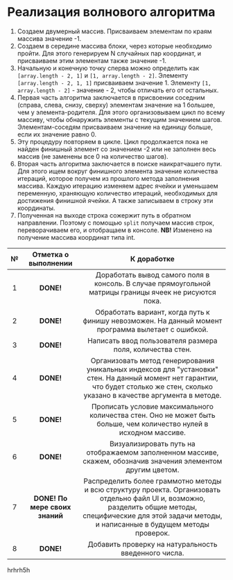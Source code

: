 # Реализация волнового алгоритма
1. Создаем двумерный массив. Присваиваем элементам по краям массива значение -1.
2. Создаем в середине массива блоки, через которые необходимо пройти. Для этого генерируем N случайных пар координат, и присваиваем этим элементам также значение -1.
3. Начальную и конечную точку сперва можно определить как `[array.length - 2, 1]` и `[1, array.length - 2]`. Элементу `[array.length - 2, 1, 1]` присваиваем значение 1. Элементу `[1, array.length - 2]` - значение - 2, чтобы отличать его от остальных.
4. Первая часть алгоритма заключается в присвоении соседним (справа, слева, снизу, сверху) элементам значение на 1 большее, чем у элемента-родителя. Для этого организовываем цикл по всему массиву, чтобы обнаружить элементы с текущим значением шагов. Элементам-соседям присваиваем значение на единицу больше, если их значение равно 0.
5. Эту процедуру повторяем в цикле. Цикл продолжается пока не найден финишный элемент со значением -2 или не заполнен весь массив (не заменены все 0 на количество шагов).
6. Вторая часть алгоритма заключается в поиске наикратчашего пути. Для этого ищем вокруг финишного элемента значение количества итераций, которое получем из прошлого метода заполнения массива. Каждую итерацию изменяем адрес ячейки и уменьшаем переменную, храняющую количество итераций, необходимых для достижения финишной ячейки. А также записываем в строку эти координаты.
7. Полученная на выходе строка сожержит путь в обратном направлении. Поэтому с помощью `split` получаем массив строк, переворачиваем его, и отобращаем в консоле. **NB!** Изменено на получение массива координат типа int.

|№|Отметка о выполнении|К доработке|
|:---:|:---:|:---:|
|1|**DONE!**|Доработать вывод самого поля в консоль. В случае прямоугольной матрицы границы ячеек не рисуются пока.|
|2|**DONE!** |Обработать вариант, когда путь к финишу невозможен. На данный момент программа вылетает с ошибкой.|
|3|**DONE!**|Написать ввод пользователя размера поля, количества стен.|
|4|**DONE!**| Организовать метод генерирования уникальных индексов для "установки" стен. На данный момент нет гарантии, что будет столько же стен, сколько указано в качестве аргумента в методе.|
|5|**DONE!**| Прописать условие максимального количества стен. Оно не может быть больше, чем количество нулей в исходном массиве.|
|6| **DONE!**| Визуализировать путь на отображаемом заполненном массиве, скажем, обозначив значения элементом другим цветом.|
|7| **DONE! По мере своих знаний**| Распределить более граммотно методы и всю структуру проекта. Организовать отдельно файл UI и, возможно, разделить общие методы, специфические для этой задачи методы, и написанные в будущем методы проверок.
|8| **DONE!**| Добавить проверку на натуральность введенного числа.|


hrhrh5h